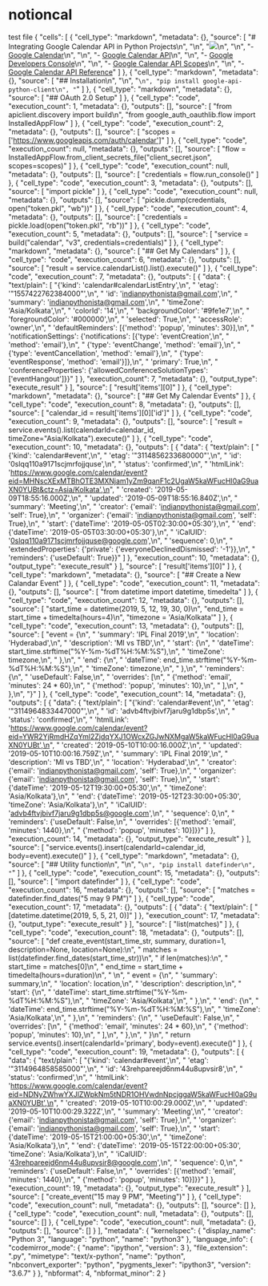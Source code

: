 # notioncal
test file
{
 "cells": [
  {
   "cell_type": "markdown",
   "metadata": {},
   "source": [
    "# Integrating Google Calendar API in Python Projects\n",
    "\n",
    "![](http://chittagongit.com/download/229209)\n",
    "\n",
    "- [Google Calendar](https://calendar.google.com)\n",
    "\n",
    "- [Google Calendar API](https://developers.google.com/calendar/)\n",
    "\n",
    "- [Google Developers Console](https://console.developers.google.com/)\n",
    "\n",
    "- [Google Calendar API Scopes](https://developers.google.com/calendar/auth)\n",
    "\n",
    "- [Google Calendar API Reference](https://developers.google.com/calendar/v3/reference/)"
   ]
  },
  {
   "cell_type": "markdown",
   "metadata": {},
   "source": [
    "## Installation\n",
    "\n",
    "```\n",
    "pip install google-api-python-client\n",
    "```"
   ]
  },
  {
   "cell_type": "markdown",
   "metadata": {},
   "source": [
    "## OAuth 2.0 Setup"
   ]
  },
  {
   "cell_type": "code",
   "execution_count": 1,
   "metadata": {},
   "outputs": [],
   "source": [
    "from apiclient.discovery import build\n",
    "from google_auth_oauthlib.flow import InstalledAppFlow"
   ]
  },
  {
   "cell_type": "code",
   "execution_count": 2,
   "metadata": {},
   "outputs": [],
   "source": [
    "scopes = ['https://www.googleapis.com/auth/calendar']"
   ]
  },
  {
   "cell_type": "code",
   "execution_count": null,
   "metadata": {},
   "outputs": [],
   "source": [
    "flow = InstalledAppFlow.from_client_secrets_file(\"client_secret.json\", scopes=scopes)"
   ]
  },
  {
   "cell_type": "code",
   "execution_count": null,
   "metadata": {},
   "outputs": [],
   "source": [
    "credentials = flow.run_console()"
   ]
  },
  {
   "cell_type": "code",
   "execution_count": 3,
   "metadata": {},
   "outputs": [],
   "source": [
    "import pickle"
   ]
  },
  {
   "cell_type": "code",
   "execution_count": null,
   "metadata": {},
   "outputs": [],
   "source": [
    "pickle.dump(credentials, open(\"token.pkl\", \"wb\"))"
   ]
  },
  {
   "cell_type": "code",
   "execution_count": 4,
   "metadata": {},
   "outputs": [],
   "source": [
    "credentials = pickle.load(open(\"token.pkl\", \"rb\"))"
   ]
  },
  {
   "cell_type": "code",
   "execution_count": 5,
   "metadata": {},
   "outputs": [],
   "source": [
    "service = build(\"calendar\", \"v3\", credentials=credentials)"
   ]
  },
  {
   "cell_type": "markdown",
   "metadata": {},
   "source": [
    "## Get My Calendars"
   ]
  },
  {
   "cell_type": "code",
   "execution_count": 6,
   "metadata": {},
   "outputs": [],
   "source": [
    "result = service.calendarList().list().execute()"
   ]
  },
  {
   "cell_type": "code",
   "execution_count": 7,
   "metadata": {},
   "outputs": [
    {
     "data": {
      "text/plain": [
       "{'kind': 'calendar#calendarListEntry',\n",
       " 'etag': '\"1557422762384000\"',\n",
       " 'id': 'indianpythonista@gmail.com',\n",
       " 'summary': 'indianpythonista@gmail.com',\n",
       " 'timeZone': 'Asia/Kolkata',\n",
       " 'colorId': '14',\n",
       " 'backgroundColor': '#9fe1e7',\n",
       " 'foregroundColor': '#000000',\n",
       " 'selected': True,\n",
       " 'accessRole': 'owner',\n",
       " 'defaultReminders': [{'method': 'popup', 'minutes': 30}],\n",
       " 'notificationSettings': {'notifications': [{'type': 'eventCreation',\n",
       "    'method': 'email'},\n",
       "   {'type': 'eventChange', 'method': 'email'},\n",
       "   {'type': 'eventCancellation', 'method': 'email'},\n",
       "   {'type': 'eventResponse', 'method': 'email'}]},\n",
       " 'primary': True,\n",
       " 'conferenceProperties': {'allowedConferenceSolutionTypes': ['eventHangout']}}"
      ]
     },
     "execution_count": 7,
     "metadata": {},
     "output_type": "execute_result"
    }
   ],
   "source": [
    "result['items'][0]"
   ]
  },
  {
   "cell_type": "markdown",
   "metadata": {},
   "source": [
    "## Get My Calendar Events"
   ]
  },
  {
   "cell_type": "code",
   "execution_count": 8,
   "metadata": {},
   "outputs": [],
   "source": [
    "calendar_id = result['items'][0]['id']"
   ]
  },
  {
   "cell_type": "code",
   "execution_count": 9,
   "metadata": {},
   "outputs": [],
   "source": [
    "result = service.events().list(calendarId=calendar_id, timeZone=\"Asia/Kolkata\").execute()"
   ]
  },
  {
   "cell_type": "code",
   "execution_count": 10,
   "metadata": {},
   "outputs": [
    {
     "data": {
      "text/plain": [
       "{'kind': 'calendar#event',\n",
       " 'etag': '\"3114856233680000\"',\n",
       " 'id': '0slqq110a9171scjmrfojjquse',\n",
       " 'status': 'confirmed',\n",
       " 'htmlLink': 'https://www.google.com/calendar/event?eid=MHNscXExMTBhOTE3MXNjam1yZm9qanF1c2UgaW5kaWFucHl0aG9uaXN0YUBt&ctz=Asia/Kolkata',\n",
       " 'created': '2019-05-09T18:55:16.000Z',\n",
       " 'updated': '2019-05-09T18:55:16.840Z',\n",
       " 'summary': 'Meeting',\n",
       " 'creator': {'email': 'indianpythonista@gmail.com', 'self': True},\n",
       " 'organizer': {'email': 'indianpythonista@gmail.com', 'self': True},\n",
       " 'start': {'dateTime': '2019-05-05T02:30:00+05:30'},\n",
       " 'end': {'dateTime': '2019-05-05T03:30:00+05:30'},\n",
       " 'iCalUID': '0slqq110a9171scjmrfojjquse@google.com',\n",
       " 'sequence': 0,\n",
       " 'extendedProperties': {'private': {'everyoneDeclinedDismissed': '-1'}},\n",
       " 'reminders': {'useDefault': True}}"
      ]
     },
     "execution_count": 10,
     "metadata": {},
     "output_type": "execute_result"
    }
   ],
   "source": [
    "result['items'][0]"
   ]
  },
  {
   "cell_type": "markdown",
   "metadata": {},
   "source": [
    "## Create a New Calandar Event"
   ]
  },
  {
   "cell_type": "code",
   "execution_count": 11,
   "metadata": {},
   "outputs": [],
   "source": [
    "from datetime import datetime, timedelta"
   ]
  },
  {
   "cell_type": "code",
   "execution_count": 12,
   "metadata": {},
   "outputs": [],
   "source": [
    "start_time = datetime(2019, 5, 12, 19, 30, 0)\n",
    "end_time = start_time + timedelta(hours=4)\n",
    "timezone = 'Asia/Kolkata'"
   ]
  },
  {
   "cell_type": "code",
   "execution_count": 13,
   "metadata": {},
   "outputs": [],
   "source": [
    "event = {\n",
    "  'summary': 'IPL Final 2019',\n",
    "  'location': 'Hyderabad',\n",
    "  'description': 'MI vs TBD',\n",
    "  'start': {\n",
    "    'dateTime': start_time.strftime(\"%Y-%m-%dT%H:%M:%S\"),\n",
    "    'timeZone': timezone,\n",
    "  },\n",
    "  'end': {\n",
    "    'dateTime': end_time.strftime(\"%Y-%m-%dT%H:%M:%S\"),\n",
    "    'timeZone': timezone,\n",
    "  },\n",
    "  'reminders': {\n",
    "    'useDefault': False,\n",
    "    'overrides': [\n",
    "      {'method': 'email', 'minutes': 24 * 60},\n",
    "      {'method': 'popup', 'minutes': 10},\n",
    "    ],\n",
    "  },\n",
    "}"
   ]
  },
  {
   "cell_type": "code",
   "execution_count": 14,
   "metadata": {},
   "outputs": [
    {
     "data": {
      "text/plain": [
       "{'kind': 'calendar#event',\n",
       " 'etag': '\"3114964833447000\"',\n",
       " 'id': 'advb4ftvjbivf7jaru9g1dbp5s',\n",
       " 'status': 'confirmed',\n",
       " 'htmlLink': 'https://www.google.com/calendar/event?eid=YWR2YjRmdHZqYml2ZjdqYXJ1OWcxZGJwNXMgaW5kaWFucHl0aG9uaXN0YUBt',\n",
       " 'created': '2019-05-10T10:00:16.000Z',\n",
       " 'updated': '2019-05-10T10:00:16.759Z',\n",
       " 'summary': 'IPL Final 2019',\n",
       " 'description': 'MI vs TBD',\n",
       " 'location': 'Hyderabad',\n",
       " 'creator': {'email': 'indianpythonista@gmail.com', 'self': True},\n",
       " 'organizer': {'email': 'indianpythonista@gmail.com', 'self': True},\n",
       " 'start': {'dateTime': '2019-05-12T19:30:00+05:30',\n",
       "  'timeZone': 'Asia/Kolkata'},\n",
       " 'end': {'dateTime': '2019-05-12T23:30:00+05:30', 'timeZone': 'Asia/Kolkata'},\n",
       " 'iCalUID': 'advb4ftvjbivf7jaru9g1dbp5s@google.com',\n",
       " 'sequence': 0,\n",
       " 'reminders': {'useDefault': False,\n",
       "  'overrides': [{'method': 'email', 'minutes': 1440},\n",
       "   {'method': 'popup', 'minutes': 10}]}}"
      ]
     },
     "execution_count": 14,
     "metadata": {},
     "output_type": "execute_result"
    }
   ],
   "source": [
    "service.events().insert(calendarId=calendar_id, body=event).execute()"
   ]
  },
  {
   "cell_type": "markdown",
   "metadata": {},
   "source": [
    "## Utility function\n",
    "\n",
    "```\n",
    "pip install datefinder\n",
    "```"
   ]
  },
  {
   "cell_type": "code",
   "execution_count": 15,
   "metadata": {},
   "outputs": [],
   "source": [
    "import datefinder"
   ]
  },
  {
   "cell_type": "code",
   "execution_count": 16,
   "metadata": {},
   "outputs": [],
   "source": [
    "matches = datefinder.find_dates(\"5 may 9 PM\")"
   ]
  },
  {
   "cell_type": "code",
   "execution_count": 17,
   "metadata": {},
   "outputs": [
    {
     "data": {
      "text/plain": [
       "[datetime.datetime(2019, 5, 5, 21, 0)]"
      ]
     },
     "execution_count": 17,
     "metadata": {},
     "output_type": "execute_result"
    }
   ],
   "source": [
    "list(matches)"
   ]
  },
  {
   "cell_type": "code",
   "execution_count": 18,
   "metadata": {},
   "outputs": [],
   "source": [
    "def create_event(start_time_str, summary, duration=1, description=None, location=None):\n",
    "    matches = list(datefinder.find_dates(start_time_str))\n",
    "    if len(matches):\n",
    "        start_time = matches[0]\n",
    "        end_time = start_time + timedelta(hours=duration)\n",
    "    \n",
    "    event = {\n",
    "        'summary': summary,\n",
    "        'location': location,\n",
    "        'description': description,\n",
    "        'start': {\n",
    "            'dateTime': start_time.strftime(\"%Y-%m-%dT%H:%M:%S\"),\n",
    "            'timeZone': 'Asia/Kolkata',\n",
    "        },\n",
    "        'end': {\n",
    "            'dateTime': end_time.strftime(\"%Y-%m-%dT%H:%M:%S\"),\n",
    "            'timeZone': 'Asia/Kolkata',\n",
    "        },\n",
    "        'reminders': {\n",
    "            'useDefault': False,\n",
    "            'overrides': [\n",
    "                {'method': 'email', 'minutes': 24 * 60},\n",
    "                {'method': 'popup', 'minutes': 10},\n",
    "            ],\n",
    "        },\n",
    "    }\n",
    "    return service.events().insert(calendarId='primary', body=event).execute()"
   ]
  },
  {
   "cell_type": "code",
   "execution_count": 19,
   "metadata": {},
   "outputs": [
    {
     "data": {
      "text/plain": [
       "{'kind': 'calendar#event',\n",
       " 'etag': '\"3114964858585000\"',\n",
       " 'id': '43rehpareejd6nm44u8upvsir8',\n",
       " 'status': 'confirmed',\n",
       " 'htmlLink': 'https://www.google.com/calendar/event?eid=NDNyZWhwYXJlZWpkNm5tNDR1OHVwdnNpcjggaW5kaWFucHl0aG9uaXN0YUBt',\n",
       " 'created': '2019-05-10T10:00:29.000Z',\n",
       " 'updated': '2019-05-10T10:00:29.322Z',\n",
       " 'summary': 'Meeting',\n",
       " 'creator': {'email': 'indianpythonista@gmail.com', 'self': True},\n",
       " 'organizer': {'email': 'indianpythonista@gmail.com', 'self': True},\n",
       " 'start': {'dateTime': '2019-05-15T21:00:00+05:30',\n",
       "  'timeZone': 'Asia/Kolkata'},\n",
       " 'end': {'dateTime': '2019-05-15T22:00:00+05:30', 'timeZone': 'Asia/Kolkata'},\n",
       " 'iCalUID': '43rehpareejd6nm44u8upvsir8@google.com',\n",
       " 'sequence': 0,\n",
       " 'reminders': {'useDefault': False,\n",
       "  'overrides': [{'method': 'email', 'minutes': 1440},\n",
       "   {'method': 'popup', 'minutes': 10}]}}"
      ]
     },
     "execution_count": 19,
     "metadata": {},
     "output_type": "execute_result"
    }
   ],
   "source": [
    "create_event(\"15 may 9 PM\", \"Meeting\")"
   ]
  },
  {
   "cell_type": "code",
   "execution_count": null,
   "metadata": {},
   "outputs": [],
   "source": []
  },
  {
   "cell_type": "code",
   "execution_count": null,
   "metadata": {},
   "outputs": [],
   "source": []
  },
  {
   "cell_type": "code",
   "execution_count": null,
   "metadata": {},
   "outputs": [],
   "source": []
  }
 ],
 "metadata": {
  "kernelspec": {
   "display_name": "Python 3",
   "language": "python",
   "name": "python3"
  },
  "language_info": {
   "codemirror_mode": {
    "name": "ipython",
    "version": 3
   },
   "file_extension": ".py",
   "mimetype": "text/x-python",
   "name": "python",
   "nbconvert_exporter": "python",
   "pygments_lexer": "ipython3",
   "version": "3.6.7"
  }
 },
 "nbformat": 4,
 "nbformat_minor": 2
}
